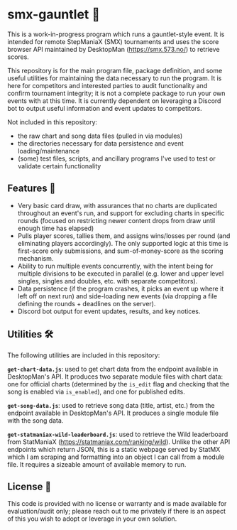 # smx-gauntlet 🦵

This is a work-in-progress program which runs a gauntlet-style event. It is intended for remote StepManiaX (SMX) tournaments and uses the score browser API maintained by DesktopMan (https://smx.573.no/) to retrieve scores.

This repository is for the main program file, package definition, and some useful utilities for maintaining the data necessary to run the program. It is here for competitors and interested parties to audit functionality and confirm tournament integrity; it is not a complete package to run your own events with at this time. It is currently dependent on leveraging a Discord bot to output useful information and event updates to competitors.

Not included in this repository:
- the raw chart and song data files (pulled in via modules)
- the directories necessary for data persistence and event loading/maintenance
- (some) test files, scripts, and ancillary programs I've used to test or validate certain functionality

## Features 🧰

- Very basic card draw, with assurances that no charts are duplicated throughout an event's run, and support for excluding charts in specific rounds (focused on restricting newer content drops from draw until enough time has elapsed)
- Pulls player scores, tallies them, and assigns wins/losses per round (and eliminating players accordingly). The only supported logic at this time is first-score only submissions, and sum-of-money-score as the scoring mechanism.
- Ability to run multiple events concurrently, with the intent being for multiple divisions to be executed in parallel (e.g. lower and upper level singles, singles and doubles, etc. with separate competitors).
- Data persistence (if the program crashes, it picks an event up where it left off on next run) and side-loading new events (via dropping a file defining the rounds + deadlines on the server).
- Discord bot output for event updates, results, and key notices.

## Utilities 🛠️

The following utilities are included in this repository:

**`get-chart-data.js`**: used to get chart data from the endpoint available in DesktopMan's API. It produces two separate module files with chart data: one for official charts (determined by the `is_edit` flag and checking that the song is enabled via `is_enabled`), and one for published edits.

**`get-song-data.js`**: used to retrieve song data (title, artist, etc.) from the endpoint available in DesktopMan's API. It produces a single module file with the song data.

**`get-statmaniax-wild-leaderboard.js`**: used to retrieve the Wild leaderboard from StatManiaX (https://statmaniax.com/ranking/wild). Unlike the other API endpoints which return JSON, this is a static webpage served by StatMX which I am scraping and formatting into an object I can call from a module file. It requires a sizeable amount of available memory to run.

## License 🕺

This code is provided with no license or warranty and is made available for evaluation/audit only; please reach out to me privately if there is an aspect of this you wish to adopt or leverage in your own solution.